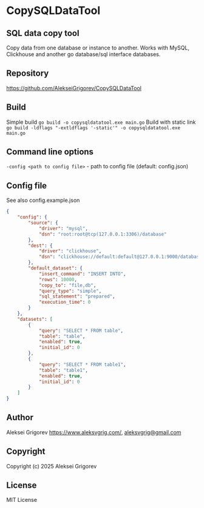 # CopySQLDataTool

## SQL data copy tool

Copy data from one database or instance to another. Works with MySQL, Clickhouse and another go database/sql interface databases.

## Repository

<https://github.com/AlekseiGrigorev/CopySQLDataTool>

## Build

Simple build
`go build -o copysqldatatool.exe main.go`
Build with static link
`go build -ldflags "-extldflags '-static'" -o copysqldatatool.exe main.go`

## Command line options

`-config <path to config file>` - path to config file (default: config.json)

## Config file

See also config.example.json

```json
{
    "config": {
        "source": {
            "driver": "mysql",
            "dsn": "root:root@tcp(127.0.0.1:3306)/database"
        },
        "dest": {
            "driver": "clickhouse",
            "dsn": "clickhouse://default:default@127.0.0.1:9000/database2"
        },
        "default_dataset": {
            "insert_command": "INSERT INTO",
            "rows": 10000,
            "copy_to": "file,db",
            "query_type": "simple",
            "sql_statement": "prepared",
            "execution_time": 0
        }
    },
    "datasets": [
        {
            "query": "SELECT * FROM table",
            "table": "table",
            "enabled": true,
            "initial_id": 0
        },
        {
            "query": "SELECT * FROM table1",
            "table": "table1",
            "enabled": true,
            "initial_id": 0
        }
    ]
}
```

## Author

Aleksei Grigorev <https://www.aleksvgrig.com/>, <aleksvgrig@gmail.com>

## Copyright

Copyright (c) 2025 Aleksei Grigorev

## License

MIT License
